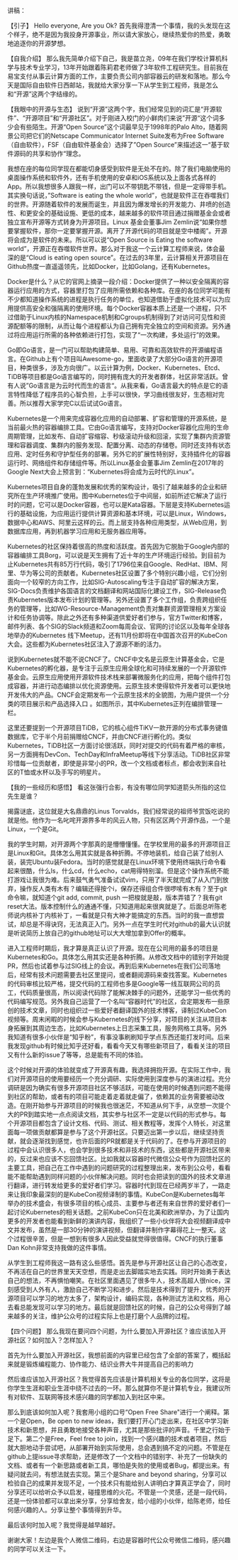 讲稿：

【引子】
Hello everyone, Are you Ok?  首先我得澄清一个事情，我的头发现在这个样子，绝不是因为我投身开源事业，所以请大家放心，继续热爱你的热爱，勇敢地追逐你的开源梦想。

【自我介绍】
那么我先简单介绍下自己，我是苗立尧，09年在我们学校计算机科学与技术专业学习，13年开始跟着陈莉君老师做了3年软件工程研究生。目前我在易宝支付从事云计算方面的工作，主要负责公司内部容器云的研发和落地。那么今天是国际自由软件日西邮站，我就给大家分享一下从学生到工程师，我是怎么和“开源”这两个字结缘的。

【我眼中的开源与生态】
说到“开源”这两个字，我们经常见到的词汇是“开源软件”、“开源项目”和“开源社区”。对于刚进入校门的小鲜肉们来说”开源“这个词多少会有些陌生。开源“Open Source”这个词最早见于1998年的Palo Alto，随着网景公司把它们的Netscape Communicator Internet Suite发布为Free Software（自由软件），FSF（自由软件基金会）选择了”Open Source”来描述这一“基于软件源码的共享和协作“理念。

我想在座的每位同学现在都能切身感受到软件是无处不在的。除了我们电脑使用的桌面操作系统和软件外，还有手机使用的安卓和iOS系统以及上面各式各样的App。所以我想很多人跟我一样，出门可以不带钥匙不带钱，但是一定得带手机。其实换句话说，”Software is eating the whole world”，也就是软件正在吞噬我们的世界。开源随着软件的发展而诞生，并且因为爆发增长的开发能力、井喷的创造性、和更安全的基础设施、更低的成本，越来越多的软件项目通过捐赠基金会或者独立宣布开源等方式转身为开源项目。Linux 基金会董事Jim Zemlin说“如果你想要掌握软件，那你一定要掌握开源。离开了开源代码的项目就是空中楼阁”。开源将会成为是软件的未来。所以可以说“Open Source is Eating the software world”，开源正在吞噬软件世界。那么对于我这一个云计算工程师来说，体会最深的是“Cloud is eating open source”。在过去的3年里，云计算相关开源项目在Github热度一直遥遥领先，比如Docker，比如Golang，还有Kubernetes。

Docker是什么？从它的官网上摘录一段介绍：Docker提供了一种以安全隔离的容器运行应用的方式，容器里打包了应用所需依赖和各种库。在座的各位同学可能有不少都知道操作系统的进程是执行任务的单位，也知道借助于虚拟化技术可以为应用提供高安全和强隔离的使用环境。每个Docker容器本质上还是一个进程，只不过借助于Linux内核的Namespace机制和Cgroups机制得到了对访问可见性和资源配额等的限制，从而让每个进程都认为自己拥有完全独立的空间和资源。另外通过将应用运行所需的各种依赖进行打包，实现了“一次构建，多处运行”的效果。

Go即Go语言，是一门可以帮助构建简单、易用、可靠和高效软件的开源编程语言。在Github上有个项目叫Awesome-go，里面收录了大部分Go语言的开源项目，种类很多，涉及方向很广。以云计算为例，Docker、Kubernetes、Etcd、TiDB等项目都是Go语言编写的，同时拥有庞大的开发者群体，社区非常活跃。曾有人说”Go语言是为云时代而生的语言“。从我来看，Go语言最大的特点是它的语言特性降低了程序员的心智负担，上手可以很快，学习曲线很友好，生态相对完善。所以推荐大家学完C以后试试Go语言。

Kubernetes是一个用来完成容器化应用的自动部署、扩容和管理的开源系统，是当前最火热的容器编排工具。它由Go语言编写，支持对Docker容器化应用的生命周期管理，比如发布、自动扩容缩容、秒级滚动升级和回滚，实现了集群内资源管理和容器调度、集群内的服务发现、配置分离、动态的存储卷。同时还支持有状态应用、定时任务和守护型任务的部署。另外它的扩展性特别好，支持插件化的容器运行时、网络组件和存储组件等。所以Linux基金会董事Jim Zemlin在2017年的Google Next大会上预言到：“Kubernetes将会成为云时代的Linux”。

Kubernetes项目自身的蓬勃发展和优秀的架构设计，吸引了越来越多的企业和研究所在生产环境推广使用。图中Kubernetes位于中间层，如前所述它解决了运行时的问题，它可以是Docker容器，也可以是Kata容器。下层是支持Kubernetes运行的基础设施，为应用运行提供计算资源和基本环境，可以是Linux，Windows，数据中心和AWS、阿里云这样的云。而上层支持各种应用类型，从Web应用，到数据库应用，再到机器学习应用和无服务器应用等。

Kubernetes的社区保持着很高的热度和活跃度。首先因为它脱胎于Google内部的容器编排工具Borg，可以说是天生拥有了近十年的生产环境运行经验。到目前为止Kubernetes共有85万行代码，吸引了1796位来自Google、RedHat、IBM、阿里、华为等公司的贡献者。Kubernetes社区设置了多个特别兴趣小组，它们分别面向一个较窄的方向工作，比如SIG-Autoscaling专注于自动扩容的解决方案，SIG-Docs负责维护各国语言的文档翻译和网站国际化建设工作，SIG-Release负责Kubernetes版本发布计划的管理等。另外还设置了多个工作组，负责跨组织任务的管理等，比如WG-Resource-Management负责对集群资源管理相关方案设计和任务协调等。除此之外还有多种渠道供爱好者们参与，官方Twitter和博客，邮件列表、各个SIG的Slack频道和Zoom每周会议、官网的讨论区以及每年全球各地举办的Kubernetes 线下Meetup，还有11月份即将在中国首次召开的KubeCon大会。这些都为Kubernetes社区注入了源源不断的活力。

说到Kubernetes就不能不说CNCF了。CNCF中文名是云原生计算基金会，它是Kubernetes的孵化器，是专注于云原生应用全球化和可持续发展的一个开源软件基金会。云原生应用使用开源软件技术栈来部署微服务化的应用，把每个组件打包成容器，并进行动态编排以优化资源使用。云原生技术使得软件开发者可以更快地开发伟大的产品。CNCF会定期发布一个云原生技术的全貌图，为用户提供一个分类的项目展示和产品选择入口
。如图所示，其中Kubernetes正列在编排管理一栏。

这里还要提到一个开源项目TiDB，它的核心组件TiKV一款开源的分布式事务键值数据库，它于半个月前捐赠给CNCF，并由CNCF进行孵化的。类似Kubernetes，TiDB社区一方面讨论很活跃，同时对提交的代码有着严格的审核，另一方面拥有DevCon、TechDay和InfraMeetup等线下分享活动。TiDB社区非常珍惜每一位贡献者，即使是非常小的PR，改一个文档或者标点，都会收到来自社区的T恤或水杯以及手写的明星片。

【我的一些经历和感悟】
看这张强行合影，有没有哪位同学知道箭头所指的这位先生是谁？

揭露谜底，这位就是大名鼎鼎的Linus Torvalds，我们经常说的祖师爷赏饭吃说的就是他。他作为一名叱咤开源界多年的风云人物，只有区区两个开源作品，一个是Linux，一个是Git。

我的学生时期，对开源两个字那真的是懵懵懂懂。在学校里用的最多的开源项目正是Linux和Git。具体怎么用其实就是各种折腾。不停地装机，给自己装了给别人装，装完Ubuntu装Fedora。当时的感觉就是在Linux环境下使用终端执行命令看起来很酷，什么ls，什么cd，什么echo，cat用得特别溜。但是这个操作系统不能打游戏让我很为难。后来鼓气勇气准备试试vim，只用了半天就完成了从入门到放弃，操作反人类有木有？编辑还得按个i，保存还得组合件很啰嗦有木有？至于git命令嘛，就知道个git add, commit, push 一把梭就是敲，版本弄错了？我有git reset大法。版本控制什么的通通不懂，只知道用起来很爽就是了。后面总听陈老师说内核补丁内核补丁，一看就是只有大神才能搞定的东西。当时的我一直想尝试，却总是不得诀窍，无法真正入门。另外一点在学生时代对github的最大认识就是听说简历上放自己的github地址可以大大增加拿到Offer的概率。

进入工程师时期后，我才算是真正认识了开源。现在在公司用的最多的项目是Kubernetes和Go。具体怎么用其实还是各种折腾。从修改文档中的错别字开始提PR，然后也试着参与过SIG线上的会议。再到后来Kubernetes在我们公司落地后，经常有技术问题需要去社区里提问，或者翻阅源码来查找答案。Kubernetes的代码审核比较严格，提交代码的工程师也多是Google等一线互联网公司的员工，代码质量很高，所以阅读代码除了能解决棘手的问题外，还能学习一些优秀的代码编写规范。另外我自己运营了一个名叫“容器时代”的社区，会定期发布一些原创的技术文章，同时也组织过一些爱好者翻译国外的技术博客，译制过KubeCon视频等。周末闲暇的时候会参与Kubernetes的线下分享，对项目的关注从项目本身拓展到其周边生态，比如Kubernetes上日志采集工具，服务网格工具等。另外我知道有很多小伙伴是“知乎粉”，有事没事刷刷知乎学点东西还能打发时间。后来我发现github有时候比知乎还好看，看看今天又有哪些新项目了，看看关注的项目又有什么新的issue了等等，总是能有不同的体验。

这个时候对开源的体验就变成了开源真有趣，我选择拥抱开源。在实际工作中，我们对开源项目的使用要经历一个充分调研、实际使用到深度参与的演进过程。充分调研是因为确实有很多开源项目社区不够活跃，可能在使用的时候遇到问题不能得到社区的帮助，或者有的项目可能走着走着就走偏了，依赖其的业务需要被动改造。在刚开始参与开源项目的时候我也很迷茫，不知道从何下手，从空想一次提个大的PR到踏实地一点点阅读文档，其实参与社区不一定是以代码的形式参与。每个开源项目都包含了设计文档、代码、测试、相关教程等，发挥个人特长，对这里面每一项做贡献都算是参与了这个开源社区。只要迈出第一步以后，继续坚持贡献，就会逐渐找到感觉，也许后面的PR就都是关于代码的了。在参与开源项目的过程中会认识很多人，也会学到很多技术和非技术的东西，这些都是开源社区带来的，反过来也应该不忘回馈社区。比如我就以容器时代微信公众号作为回馈社区的主要工具，把自己在工作中遇到的问题研究的过程整理出来，发布到公众号，看看能不能帮助遇到同样问题的小伙伴解决问题。同时也会把读到的国外的技术文章进行翻译，进行转发给更多的爱好者们学习。容器时代到现在已经两岁半了，一路走来让我印象最深刻的是KubeCon视频译制的事情。KubeCon是Kubernetes每年举办的技术盛会，有很多项目的核心成员、主要参与者还有来自世界的爱好者们一起讨论Kubernetes的相关话题。之前KubeCon只在北美和欧洲举办，为了让国内更多的开发者也能看到新鲜的演讲内容，我组织了一些小伙伴将大会视频翻译成中文并发布，虽然是一部30分钟的演讲视频，但翻译并制作字幕得花上一整天。这个过程很辛苦，但是一想到有很多人因此受益就觉得很值得。CNCF的执行董事Dan Kohn非常支持我做的这件事情。

从学生到工程师我这一路有这么些感悟。首先是参与开源社区让自己的心态改变，不再活在自己的世界里天天空想，而是走出去脚踏实地去实践。同时开始勇于表达自己的想法，不再惧怕嘲笑。在社区里面遇见了很多牛人，技术高超人很nice，深刻感受到人外有人，激励自己不断学习和进步。然后是技术得到了提升，优秀的开源项目可以学习的地方太多了，架构设计，编码实现，各种测试方法和文档，用心去看总能发现可以学习的地方。最后就是回馈社区的时候，自己的公众号得到了越来越多的关注，维护公众号的过程实际上也是打磨个人品牌的过程。

【四个问题】
那么我现在要问四个问题，为什么要加入开源社区？谁应该加入开源社区？如何加入？怎样加入？

首先为什么要加入开源社区，我想前面的内容里已经包含了全部的答案了，概括起来就是锻炼编程能力、协作能力、结识业界大牛并提高自己的影响力

然后谁应该加入开源社区？我觉得首先应该是计算机相关专业的各位同学，这将是你学生生涯和职业生涯中绕不过去的一环。那么就算你不是计算机专业，我建议所有对软件、互联网等技术感兴趣的同学都加入到社区中来。

那么到底该如何加入呢？我套用小组的口号“Open Free Share"进行一个阐释。第一个是Open，Be open to new ideas，我们要打开心门走出来，在社区中学习新技术和新思想，并且勇敢地接受各种声音，尤其是那些批评的声音。千里之行始于足下。第二个是Free，Feel free to join，找到一个感兴趣的技术或者项目，然后就大胆地动手尝试吧，从部署开始到实际使用，总会遇到搞不定的问题。不管是在github上提issue寻求帮助，还是修改了一个文档中的错别字、补充了一份缺失的文档、或者有一个新思路或者新工具，哪怕是失败的使用或者Bug，都提出来。有疑问就去问，有想法就去实现。第三个是Share and beyond sharing，分享可以检验自己的成果并发现不足，一个技术只有能给别人讲明白才算真正学会了，同时分享还可以给听众予以启发，碰撞思维的火花。不管是一个灵感，还是一段代码，还是一份体验都可以拿出来分享，分享给舍友，给小组的小伙伴，给陈老师，给任何感兴趣的人。分享让整个事情得到升华。

最后该何时加入呢？我觉得是越早越好。

谢谢大家！左边是我个人微信二维码，右边是容器时代公众号微信二维码，感兴趣的同学可以关注一下。
